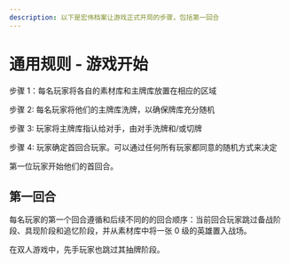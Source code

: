 ```yaml
---
description: 以下是宏伟档案让游戏正式开局的步骤，包括第一回合
---
```


# 通用规则 - 游戏开始

步骤 1：每名玩家将各自的素材库和主牌库放置在相应的区域

步骤 2: 每名玩家将他们的主牌库洗牌，以确保牌库充分随机

步骤 3: 玩家将主牌库指认给对手，由对手洗牌和/或切牌

步骤 4: 玩家确定首回合玩家。可以通过任何所有玩家都同意的随机方式来决定

第一位玩家开始他们的首回合。



## 第一回合

每名玩家的第一个回合遵循和后续不同的的回合顺序：当前回合玩家跳过备战阶段、具现阶段和追忆阶段，并从素材库中将一张 0 级的英雄置入战场。

在双人游戏中，先手玩家也跳过其抽牌阶段。
